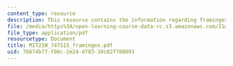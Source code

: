 ```yaml
---
content_type: resource
description: This resource contains the information regarding framingex.
file: /media/https%3A/open-learning-course-data-rc.s3.amazonaws.com/21w-747-rhetoric-spring-2015/76674b77f08c2e24d78310c82f708093_MIT21W_747S15_framingex.pdf
file_type: application/pdf
resourcetype: Document
title: MIT21W_747S15_framingex.pdf
uid: 76674b77-f08c-2e24-d783-10c82f708093
---
```

